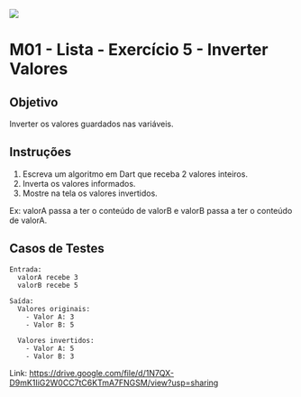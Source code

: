﻿![](https://i.imgur.com/xG74tOh.png)

# M01 - Lista - Exercício 5 - Inverter Valores

## Objetivo

Inverter os valores guardados nas variáveis.

## Instruções

1. Escreva um algoritmo em Dart que receba 2 valores inteiros.
2. Inverta os valores informados.
3. Mostre na tela os valores invertidos.

Ex: valorA passa a ter o conteúdo de valorB e valorB passa a ter o conteúdo de valorA.

## Casos de Testes

```
Entrada:
  valorA recebe 3
  valorB recebe 5

Saída:
  Valores originais:
    - Valor A: 3
    - Valor B: 5
  
  Valores invertidos:
    - Valor A: 5
    - Valor B: 3
```

Link: https://drive.google.com/file/d/1N7QX-D9mK1IiG2W0CC7tC6KTmA7FNGSM/view?usp=sharing
